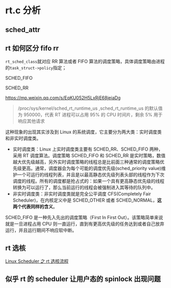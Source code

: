 # rt.c 分析


## sched_attr

## rt 如何区分 fifo rr

`rt_sched_class`就对应 RR 算法或者 FIFO 算法的调度策略，具体调度策略由进程的`task_struct->policy`指定；

SCHED_FIFO

SCHED_RR

https://mp.weixin.qq.com/s/EqKU052H5LxRjE68jeiaDg

> /proc/sys/kernel/sched_rt_runtime_us ,sched_rt_runtime_us 的默认值为 950000，代表 RT 进程可以占用 95% 的 CPU 时间片，剩余 5% 用于响应其他请求

这种现象的出现其实涉及到 Linux 的系统调度，它主要分为两大类：实时调度类和非实时调度类。
- 实时调度类：Linux 上实时调度类主要有 SCHED_RR、SCHED_FIFO 两种，采用 RT 调度算法。调度策略 SCHED_FIFO 和 SCHED_RR 是实时策略，数值越大优先级越高，另外实时调度策略的线程总是比前面三种通常的调度策略优先级更高。通常，调度器会为每个可能的调度优先级(sched_priority value)维护一个可运行的线程列表，并且是以最高静态优先级列表头部的线程作为下次调度的线程。所有的调度都是抢占式的：如果一个具有更高静态优先级的线程转换为可以运行了，那么当前运行的线程会被强制进入其等待的队列中。
- 非实时调度类：非实时调度类就是完全公平调度 CFS(Completely Fair Scheduler)，在内核定义中是 SCHED_OTHER 或者 SCHED_NORMAL，**这两个代表同样的含义**。

SCHED_FIFO 是一种先入先出的调度策略（First In First Out）。该策略简单来说就是一旦进程占用 CPU 则一直运行，直到有更高优先级的任务达到或者自己放弃运行，并且运行期间不响应软中断。

## rt 选核
[Linux Scheduler 之 rt 选核流程](https://mp.weixin.qq.com/s/3lNF_o8_RvD8kGxxo5VCfw)

## 似乎 rt 的 scheduler 让用户态的 spinlock 出现问题
